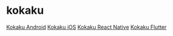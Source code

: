 # kokaku

[Kokaku Android](https://github.com/saladinid/kokaku-android)
[Kokaku iOS](https://github.com/saladinid/kokaku-ios)
[Kokaku React Native](https://github.com/saladinid/kokaku-react-native)
[Kokaku Flutter](https://github.com/saladinid/kokaku-flutter)
